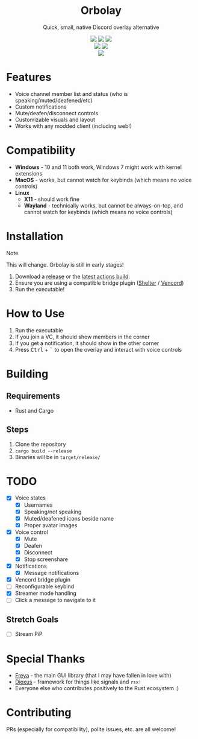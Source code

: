 <div align="center">
  <h1>Orbolay</h1>
  <p>Quick, small, native Discord overlay alternative</p>
</div>

<div align="center">
  <img src="https://img.shields.io/github/actions/workflow/status/SpikeHD/Orbolay/build.yml" />
  <img src="https://img.shields.io/github/commit-activity/m/SpikeHD/Orbolay" />
  <img src="https://img.shields.io/github/release-date/SpikeHD/Orbolay" />
</div>

<div align="center">
  <a href="https://discord.gg/agQ9mRdHMZ"><img src="https://img.shields.io/discord/1128909403672821811?logo=discord&color=%20%235865F2" /></a>
  <img src="https://img.shields.io/github/stars/SpikeHD/Orbolay" />
</div>

<div align="center">
  <img src="https://github.com/user-attachments/assets/d7adf8d3-96e5-4159-ac1d-7afb131e1fc1" />
</div>

# Features

* Voice channel member list and status (who is speaking/muted/deafened/etc)
* Custom notifications
* Mute/deafen/disconnect controls
* Customizable visuals and layout
* Works with any modded client (including web!)

# Compatibility

* **Windows** - 10 and 11 both work, Windows 7 might work with kernel extensions
* **MacOS** - works, but cannot watch for keybinds (which means no voice controls)
* **Linux**
  * **X11** - should work fine
  * **Wayland** - technically works, but cannot be always-on-top, and cannot watch for keybinds (which means no voice controls)

# Installation

> [!NOTE]
> This will change. Orbolay is still in early stages!

1. Download a [release](https://github.com/SpikeHD/Orbolay/releases) or the [latest actions build](https://github.com/SpikeHD/Orbolay/actions/workflows/build.yml).
2. Ensure you are using a compatible bridge plugin ([Shelter](https://github.com/SpikeHD/shelter-plugins?tab=readme-ov-file#orbolay-bridge) / [Vencord](https://github.com/SpikeHD/vc-orbolay-bridge))
3. Run the executable!

# How to Use

1. Run the executable
2. If you join a VC, it should show members in the corner
3. If you get a notification, it should show in the other corner
4. Press <kbd>Ctrl</kbd> + <kbd>`</kbd> to open the overlay and interact with voice controls

# Building

## Requirements

* Rust and Cargo

## Steps

1. Clone the repository
2. `cargo build --release`
3. Binaries will be in `target/release/`

# TODO

* [x] Voice states
  * [x] Usernames
  * [x] Speaking/not speaking
  * [x] Muted/deafened icons beside name
  * [x] Proper avatar images
* [x] Voice control
  * [x] Mute
  * [x] Deafen
  * [x] Disconnect
  * [x] Stop screenshare
* [x] Notifications
  * [x] Message notifications
* [x] Vencord bridge plugin
* [ ] Reconfigurable keybind
* [x] Streamer mode handling
* [ ] Click a message to navigate to it

## Stretch Goals

* [ ] Stream PiP

# Special Thanks

* [Freya](https://github.com/marc2332/freya) - the main GUI library (that I may have fallen in love with)
* [Dioxus](https://dioxuslabs.com/) - framework for things like signals and `rsx!`
* Everyone else who contributes positively to the Rust ecosystem :)

# Contributing

PRs (especially for compatibility), polite issues, etc. are all welcome!
